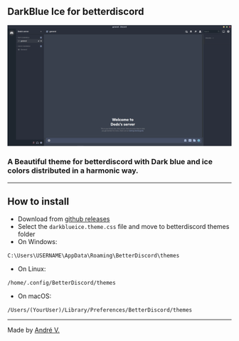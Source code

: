 ## DarkBlue Ice for betterdiscord
![example](images/example.png)
### A Beautiful theme for betterdiscord  with Dark blue and ice colors distributed in a harmonic way.

---

## How to install
* Download from [github releases](https://github.com/Dedsd/DarkBlue-Ice-for-betterdiscord/releases)
* Select the `darkblueice.theme.css` file and move to betterdiscord themes folder
* On Windows:
```
C:\Users\USERNAME\AppData\Roaming\BetterDiscord\themes
```
* On Linux:
```
/home/.config/BetterDiscord/themes
```
* On macOS:
```
/Users/(YourUser)/Library/Preferences/BetterDiscord/themes
```

---

Made by [André V.](https://github.com/Dedsd)

